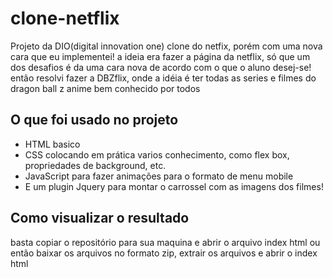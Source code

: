 # clone-netflix
Projeto da DIO(digital innovation one) clone do netfix, porém com uma nova cara que eu implementei!
a ideia era fazer a página da netflix, só que um dos desafios é da uma cara nova de acordo com o que o aluno desej-se!
então resolvi fazer a DBZflix, onde a idéia é ter todas as series e filmes do dragon ball z anime bem conhecido por todos

## O que foi usado no projeto
 * HTML basico
 * CSS colocando em prática varios conhecimento, como flex box, propriedades de background, etc.
 * JavaScript para fazer animações para o formato de menu mobile
 * E um plugin Jquery para montar o carrossel com as imagens dos filmes!

## Como visualizar o resultado
basta copiar o repositório para sua maquina e abrir o arquivo index html
ou então baixar os arquivos no formato zip, extrair os arquivos e abrir o index html






